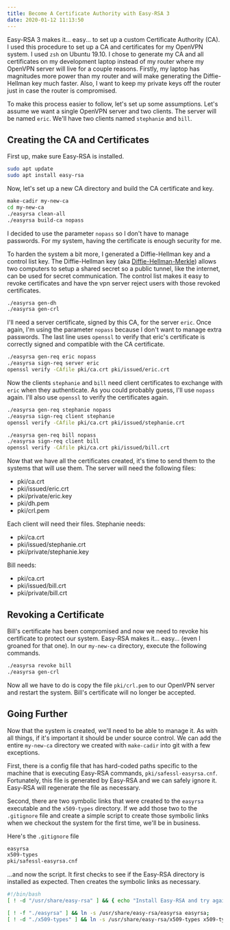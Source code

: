 ```yaml
---
title: Become A Certificate Authority with Easy-RSA 3
date: 2020-01-12 11:13:50
---
```


Easy-RSA 3 makes it... easy... to set up a custom Certificate Authority (CA). I used this procedure to set up a CA and certificates for my OpenVPN system. I used `zsh` on Ubuntu 19.10. I chose to generate my CA and all certificates on my development laptop instead of my router where my OpenVPN server will live for a couple reasons. Firstly, my laptop has magnitudes more power than my router and will make generating the Diffie-Hellman key much faster. Also, I want to keep my private keys off the router just in case the router is compromised.

To make this process easier to follow, let's set up some assumptions. Let's assume we want a single OpenVPN server and two clients. The server will be named `eric`. We'll have two clients named `stephanie` and `bill`.

## Creating the CA and Certificates

First up, make sure Easy-RSA is installed.

```bash
sudo apt update
sudo apt install easy-rsa
```

Now, let's set up a new CA directory and build the CA certificate and key.

```bash
make-cadir my-new-ca
cd my-new-ca
./easyrsa clean-all
./easyrsa build-ca nopass
```

I decided to use the parameter `nopass` so I don't have to manage passwords. For my system, having the certificate is enough security for me.

To harden the system a bit more, I generated a Diffie-Hellman key and a control list key. The Diffie-Hellman key (aka [Diffie-Hellman-Merkle](https://en.wikipedia.org/wiki/Diffie%E2%80%93Hellman_key_exchange#Name)) allows two computers to setup a shared secret so a public tunnel, like the internet, can be used for secret communication. The control list makes it easy to revoke certificates and have the vpn server reject users with those revoked certificates.

```bash
./easyrsa gen-dh
./easyrsa gen-crl
```

I'll need a server certificate, signed by this CA, for the server `eric`. Once again, I'm using the parameter `nopass` because I don't want to manage extra passwords. The last line uses `openssl` to verify that eric's certificate is correctly signed and compatible with the CA certificate.

```bash
./easyrsa gen-req eric nopass
./easyrsa sign-req server eric
openssl verify -CAfile pki/ca.crt pki/issued/eric.crt
```

Now the clients `stephanie` and `bill` need client certificates to exchange with `eric` when they authenticate. As you could probably guess, I'll use `nopass` again. I'll also use `openssl` to verify the certificates again.

```bash
./easyrsa gen-req stephanie nopass
./easyrsa sign-req client stephanie
openssl verify -CAfile pki/ca.crt pki/issued/stephanie.crt

./easyrsa gen-req bill nopass
./easyrsa sign-req client bill
openssl verify -CAfile pki/ca.crt pki/issued/bill.crt
```

Now that we have all the certificates created, it's time to send them to the systems that will use them. The server will need the following files:

- pki/ca.crt
- pki/issued/eric.crt
- pki/private/eric.key
- pki/dh.pem
- pki/crl.pem

Each client will need their files. Stephanie needs:

- pki/ca.crt
- pki/issued/stephanie.crt
- pki/private/stephanie.key

Bill needs:

- pki/ca.crt
- pki/issued/bill.crt
- pki/private/bill.crt

## Revoking a Certificate

Bill's certificate has been compromised and now we need to revoke his certificate to protect our system. Easy-RSA makes it... easy... (even I groaned for that one). In our `my-new-ca` directory, execute the following commands.

```bash
./easyrsa revoke bill
./easyrsa gen-crl
```

Now all we have to do is copy the file `pki/crl.pem` to our OpenVPN server and restart the system. Bill's certificate will no longer be accepted.

## Going Further

Now that the system is created, we'll need to be able to manage it. As with all things, if it's important it should be under source control. We can add the entire `my-new-ca` directory we created with `make-cadir` into git with a few exceptions.

First, there is a config file that has hard-coded paths specific to the machine that is executing Easy-RSA commands, `pki/safessl-easyrsa.cnf`. Fortunately, this file is generated by Easy-RSA and we can safely ignore it. Easy-RSA will regenerate the file as necessary.

Second, there are two symbolic links that were created to the `easyrsa` executable and the `x509-types` directory. If we add those two to the `.gitignore` file and create a simple script to create those symbolic links when we checkout the system for the first time, we'll be in business.

Here's the `.gitignore` file

```bash
easyrsa
x509-types
pki/safessl-easyrsa.cnf
```

...and now the script. It first checks to see if the Easy-RSA directory is installed as expected. Then creates the symbolic links as necessary.

```bash
#!/bin/bash
[ ! -d "/usr/share/easy-rsa" ] && { echo "Install Easy-RSA and try again."; exit 1; }

[ ! -f "./easyrsa" ] && ln -s /usr/share/easy-rsa/easyrsa easyrsa;
[ ! -d "./x509-types" ] && ln -s /usr/share/easy-rsa/x509-types x509-types;
```
